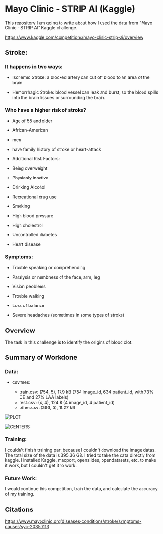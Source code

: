 # Mayo Clinic - STRIP AI (Kaggle)

This repository I am going to write about how I used the data from "Mayo Clinic - STRIP AI" Kaggle challenge.

https://www.kaggle.com/competitions/mayo-clinic-strip-ai/overview

## Stroke:

### It happens in two ways:

- Ischemic Stroke: a blocked artery can cut off blood to an area of the brain

- Hemorrhagic Stroke: blood vessel can leak and burst, so the blood spills into the brain tissues or surrounding the brain.

### Who have a higher risk of stroke?

- Age of 55 and older

- African-American

- men

- have family history of stroke or heart-attack

- Additional Risk Factors:

- Being overweight

- Physicaly inactive

- Drinking Alcohol

- Recreational drug use

- Smoking

- High blood pressure

- High cholestrol

- Uncontrolled diabetes

- Heart disease

### Symptoms:

- Trouble speaking or comprehending

- Paralysis or numbness of the face, arm, leg

- Vision peoblems

- Trouble walking

- Loss of balance

- Severe headaches (sometimes in some types of stroke)



## Overview

The task in this challenge is to identify the origins of blood clot.


## Summary of Workdone

### Data:

- csv files:

  - train.csv: (754, 5), 17.9 kB (754 image_id, 634 patient_id, with 73% CE and 27% LAA labels)
  - test.csv: (4, 4), 124 B (4 image_id, 4 patient_id)
  - other.csv: (396, 5), 11.27 kB


![PLOT](https://user-images.githubusercontent.com/98235033/207663692-58dfccc5-073c-4c5c-9698-83abb1679c73.png)




![CENTERS](https://user-images.githubusercontent.com/98235033/207663816-9ce27f83-450a-4d68-b4c2-bbd6ab6834a2.png)




### Training:

I couldn't finish training part because I couldn't download the image datas. The total size of the data is 395.36 GB.
I tried to take the data directly from kaggle. I installed Kaggle, macport, openslides, opendatasets, etc. to make it work, but I couldn't get it to work.


### Future Work:

I would continue this competition, train the data, and calculate the accuracy of my training.

## Citations

https://www.mayoclinic.org/diseases-conditions/stroke/symptoms-causes/syc-20350113
